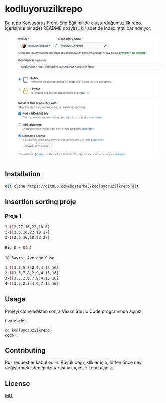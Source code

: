 # kodluyoruzilkrepo

Bu repo [Kodluyoruz](https://www.kodluyoruz.org) Front-End Eğitiminde oluşturduğumuz ilk repo. İçerisinde bir adet README dosyası, bir adet de index.html barındırıyor.

![github](github.png)

## Installation

```bash
git clone https://github.com/bozturk43/kodluyoruzilkrepo.git
```

## Insertion sorting proje

### Proje 1
```bash
1-)[2,27,16,22,18,6]
2-)[2,6,16,22,18,27]
3-)[2,6,16,18,22,27]

Big-O = O(n)

18 Sayısı Average Case
```
```bash
1-)[3,7,5,8,2,9,4,15,16]
2-)[3,5,7,8,2,9,4,15,16]
3-)[3,5,2,8,7,9,4,15,16]
4-)[3,5,2,8,4,9,7,15,16]
```


## Usage

Projeyi cloneladıktan sonra Visual Studio Code programında açınız.

Linux için:
```linux
cd kodluyoruzilkrepo
code .
```

## Contributing
Pull requestler kabul edilir. Büyük değişiklikler için, lütfen önce neyi değiştirmek istediğinizi tartışmak için bir konu açınız.


## License
[MIT](https://choosealicense.com/licenses/mit/)
